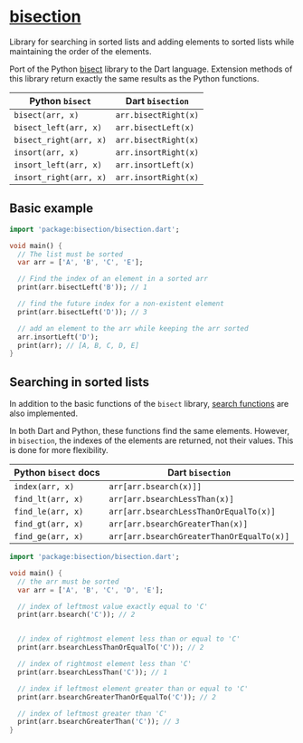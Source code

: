 # [bisection](https://github.com/rtmigo/bisection_dart)

Library for searching in sorted lists and adding elements to sorted lists while
maintaining the order of the elements.

Port of the Python [bisect](https://docs.python.org/3/library/bisect.html)
library to the Dart language. Extension methods of this library return exactly
the same results as the Python functions.

Python `bisect`         | Dart `bisection`
------------------------|--------------------------------------
`bisect(arr, x)`       | `arr.bisectRight(x)`
`bisect_left(arr, x)`  | `arr.bisectLeft(x)`
`bisect_right(arr, x)` | `arr.bisectRight(x)`
`insort(arr, x)`       | `arr.insortRight(x)`
`insort_left(arr, x)`  | `arr.insortLeft(x)`
`insort_right(arr, x)` | `arr.insortRight(x)`

## Basic example

```dart
import 'package:bisection/bisection.dart';

void main() {
  // The list must be sorted
  var arr = ['A', 'B', 'C', 'E'];

  // Find the index of an element in a sorted arr
  print(arr.bisectLeft('B')); // 1

  // find the future index for a non-existent element
  print(arr.bisectLeft('D')); // 3

  // add an element to the arr while keeping the arr sorted
  arr.insortLeft('D');
  print(arr); // [A, B, C, D, E]
}
```

## Searching in sorted lists

In addition to the basic functions of the `bisect` library,
[search functions](https://docs.python.org/3/library/bisect.html#searching-sorted-lists)
are also implemented.

In both Dart and Python, these functions find the same elements. However, in
`bisection`, the indexes of the elements are returned, not their values. This is
done for more flexibility.

Python `bisect` docs   | Dart `bisection`
-----------------------|--------------------------------------
`index(arr, x)`        | `arr[arr.bsearch(x)]]`
`find_lt(arr, x)`      | `arr[arr.bsearchLessThan(x)]`
`find_le(arr, x)`      | `arr[arr.bsearchLessThanOrEqualTo(x)]`
`find_gt(arr, x)`      | `arr[arr.bsearchGreaterThan(x)]`
`find_ge(arr, x)`      | `arr[arr.bsearchGreaterThanOrEqualTo(x)]`

```dart
import 'package:bisection/bisection.dart';

void main() {
  // the arr must be sorted
  var arr = ['A', 'B', 'C', 'D', 'E'];

  // index of leftmost value exactly equal to 'C'
  print(arr.bsearch('C')); // 2


  // index of rightmost element less than or equal to 'C'
  print(arr.bsearchLessThanOrEqualTo('C')); // 2

  // index of rightmost element less than 'C'
  print(arr.bsearchLessThan('C')); // 1

  // index if leftmost element greater than or equal to 'C'
  print(arr.bsearchGreaterThanOrEqualTo('C')); // 2

  // index of leftmost greater than 'C'
  print(arr.bsearchGreaterThan('C')); // 3
}
```
